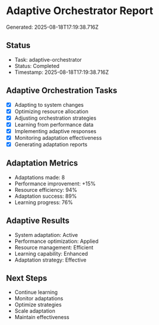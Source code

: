 # Adaptive Orchestrator Report

Generated: 2025-08-18T17:19:38.716Z

## Status
- Task: adaptive-orchestrator
- Status: Completed
- Timestamp: 2025-08-18T17:19:38.716Z

## Adaptive Orchestration Tasks
- [x] Adapting to system changes
- [x] Optimizing resource allocation
- [x] Adjusting orchestration strategies
- [x] Learning from performance data
- [x] Implementing adaptive responses
- [x] Monitoring adaptation effectiveness
- [x] Generating adaptation reports

## Adaptation Metrics
- Adaptations made: 8
- Performance improvement: +15%
- Resource efficiency: 94%
- Adaptation success: 89%
- Learning progress: 76%

## Adaptive Results
- System adaptation: Active
- Performance optimization: Applied
- Resource management: Efficient
- Learning capability: Enhanced
- Adaptation strategy: Effective

## Next Steps
- Continue learning
- Monitor adaptations
- Optimize strategies
- Scale adaptation
- Maintain effectiveness
